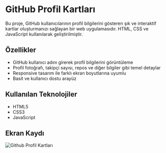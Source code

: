# GitHub Profil Kartları

Bu proje, GitHub kullanıcılarının profil bilgilerini gösteren şık ve interaktif kartlar oluşturmanızı sağlayan bir web uygulamasıdır. HTML, CSS ve JavaScript kullanılarak geliştirilmiştir.

## Özellikler

- GitHub kullanıcı adını girerek profil bilgilerini görüntüleme  
- Profil fotoğrafı, takipçi sayısı, repos ve diğer bilgiler gibi temel detaylar  
- Responsive tasarım ile farklı ekran boyutlarına uyumlu  
- Basit ve kullanıcı dostu arayüz  

## Kullanılan Teknolojiler

- HTML5  
- CSS3   
- JavaScript

## Ekran Kaydı
![Github Profil Kartları](https://github.com/user-attachments/assets/3b46c944-66fa-41fb-b99f-4f6f0017edc9)
